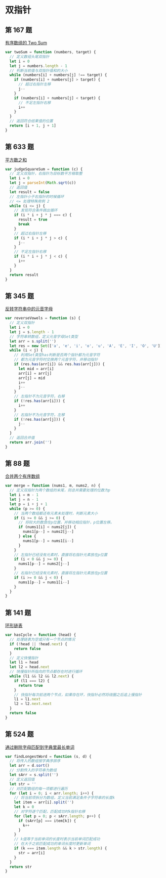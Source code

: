 # 双指针

## 第 167 题

[有序数组的 Two Sum](https://leetcode-cn.com/problems/two-sum-ii-input-array-is-sorted/)

```javascript
var twoSum = function (numbers, target) {
  // 定义数组头尾双指针
  let i = 0
  let j = numbers.length - 1
  // 判断当前值与双指针值和的大小
  while (numbers[i] + numbers[j] !== target) {
    if (numbers[i] + numbers[j] > target) {
      // 超过右指针左移
      j--
    }
    if (numbers[i] + numbers[j] < target) {
      // 不足左指针右移
      i++
    }
  }
  // 返回符合结果值的位置
  return [i + 1, j + 1]
}
```

## 第 633 题

[平方数之和](https://leetcode-cn.com/problems/sum-of-square-numbers/)

```javascript
var judgeSquareSum = function (c) {
  // 定义双指针，右指针为目标数平方根取整
  let i = 0
  let j = parseInt(Math.sqrt(c))
  // 返回值
  let result = false
  // 左指针小于右指针的时候循环
  // <= 处理特殊用例 2
  while (i <= j) {
    // 发现符合条件跳出循环
    if (i * i + j * j === c) {
      result = true
      break
    }
    // 超过右指针左移
    if (i * i + j * j > c) {
      j--
    }
    // 不足左指针右移
    if (i * i + j * j < c) {
      i++
    }
  }
  return result
}
```

## 第 345 题

[反转字符串中的元音字母](https://leetcode-cn.com/problems/reverse-vowels-of-a-string/)

```javascript
var reverseVowels = function (s) {
  // 定义双指针
  let i = 0
  let j = s.length - 1
  // 字符串转数组，定义元音字母Set类型
  let arr = s.split('')
  let res = new Set(['a', 'e', 'i', 'o', 'u', 'A', 'E', 'I', 'O', 'U'])
  while (i < j) {
    // 利用Set类型has判断是否两个指针都为元音字符
    // 都为元音字符时交换两个元音字符，并移动指针
    if (res.has(arr[i]) && res.has(arr[j])) {
      let mid = arr[i]
      arr[i] = arr[j]
      arr[j] = mid
      i++
      j--
    }
    // 左指针不为元音字符，右移
    if (!res.has(arr[i])) {
      i++
    }
    // 右指针不为元音字符，左移
    if (!res.has(arr[j])) {
      j--
    }
  }
  // 返回合并值
  return arr.join('')
}
```

## 第 88 题

[合并两个有序数组](https://leetcode-cn.com/problems/merge-sorted-array/description/)

```javascript
var merge = function (nums1, m, nums2, n) {
  // 定义双指针为两个数组的末尾，则总共需要处理的位数为p
  let i = m - 1
  let j = n - 1
  let p = i + j + 1
  while (p >= 0) {
    // 当两个数组都还有元素未处理时，判断元素大小
    if (i >= 0 && j >= 0) {
      // 将较大的数放在p位置，并移动相应指针，p位置左移。
      if (nums1[i] < nums2[j]) {
        nums1[p--] = nums2[j--]
      } else {
        nums1[p--] = nums1[i--]
      }
    }
    // 左指针已经没有元素时，直接将右指针元素放在p位置
    if (i < 0 && j >= 0) {
      nums1[p--] = nums2[j--]
    }
    // 右指针已经没有元素时，直接将左指针元素放在p位置
    if (i >= 0 && j < 0) {
      nums1[p--] = nums1[i--]
    }
  }
}
```

## 第 141 题

[环形链表](https://leetcode-cn.com/problems/linked-list-cycle/)

```javascript
var hasCycle = function (head) {
  // 处理链表为空或只有一个节点的情况
  if (!head || !head.next) {
    return false
  }
  // 定义快慢指针
  let l1 = head
  let l2 = head.next
  // 快慢指针所指向的节点都存在时进行循环
  while (l1 && l2 && l2.next) {
    if (l1 === l2) {
      return true
    }
    // 快指针每次前进两个节点，如果存在环，快指针必然将绕圈之后追上慢指针
    l1 = l1.next
    l2 = l2.next.next
  }
  return false
}
```

## 第 524 题

[通过删除字母匹配到字典里最长单词](https://leetcode-cn.com/problems/longest-word-in-dictionary-through-deleting/)

```javascript
var findLongestWord = function (s, d) {
  // 将传入的数组按字典序排序
  let arr = d.sort()
  // 分割传入的字符串为数组
  let sArr = s.split('')
  // 定义返回值
  let str = ''
  // 对匹配数组的每一项都进行遍历
  for (let i = 0; i < arr.length; i++) {
    // 将当前项拆分为数组，定义当前满足条件子字符串的长度k
    let item = arr[i].split('')
    let k = 0
    // 对字符逐个匹配，匹配成功时k指针右移
    for (let p = 0; p < sArr.length; p++) {
      if (sArr[p] === item[k]) {
        k++
      }
    }
    // k值等于当前单词的长度时表示当前单词匹配成功
    // 在大于之前匹配成功的单词长度时更新单词
    if (k === item.length && k > str.length) {
      str = arr[i]
    }
  }
  return str
}
```

